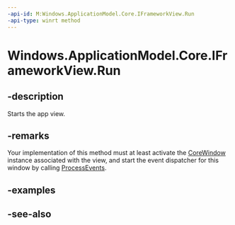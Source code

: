 ```yaml
---
-api-id: M:Windows.ApplicationModel.Core.IFrameworkView.Run
-api-type: winrt method
---
```


<!-- Method syntax
public void Run()
-->

# Windows.ApplicationModel.Core.IFrameworkView.Run

## -description
Starts the app view.

## -remarks
Your implementation of this method must at least activate the [CoreWindow](../windows.ui.core/corewindow.md) instance associated with the view, and start the event dispatcher for this window by calling [ProcessEvents](../windows.ui.core/coredispatcher_processevents_1611214514.md).

## -examples

## -see-also
